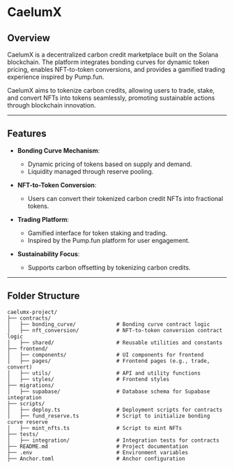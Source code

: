 # **CaelumX**  

## **Overview**  
CaelumX is a decentralized carbon credit marketplace built on the Solana blockchain. The platform integrates bonding curves for dynamic token pricing, enables NFT-to-token conversions, and provides a gamified trading experience inspired by Pump.fun.  

CaelumX aims to tokenize carbon credits, allowing users to trade, stake, and convert NFTs into tokens seamlessly, promoting sustainable actions through blockchain innovation.  

---

## **Features**  
- **Bonding Curve Mechanism**:  
  - Dynamic pricing of tokens based on supply and demand.  
  - Liquidity managed through reserve pooling.  

- **NFT-to-Token Conversion**:  
  - Users can convert their tokenized carbon credit NFTs into fractional tokens.  

- **Trading Platform**:  
  - Gamified interface for token staking and trading.  
  - Inspired by the Pump.fun platform for user engagement.  

- **Sustainability Focus**:  
  - Supports carbon offsetting by tokenizing carbon credits.  

---

## **Folder Structure**  

```plaintext  
caelumx-project/  
├── contracts/  
│   ├── bonding_curve/             # Bonding curve contract logic  
│   ├── nft_conversion/            # NFT-to-token conversion contract logic  
│   ├── shared/                    # Reusable utilities and constants  
├── frontend/  
│   ├── components/                # UI components for frontend  
│   ├── pages/                     # Frontend pages (e.g., trade, convert)  
│   ├── utils/                     # API and utility functions  
│   ├── styles/                    # Frontend styles  
├── migrations/  
│   ├── supabase/                  # Database schema for Supabase integration  
├── scripts/  
│   ├── deploy.ts                  # Deployment scripts for contracts  
│   ├── fund_reserve.ts            # Script to initialize bonding curve reserve  
│   ├── mint_nfts.ts               # Script to mint NFTs  
├── tests/  
│   ├── integration/               # Integration tests for contracts  
├── README.md                      # Project documentation  
├── .env                           # Environment variables  
├── Anchor.toml                    # Anchor configuration  
